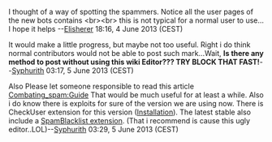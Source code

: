 I thought of a way of spotting the spammers. Notice all the user pages
of the new bots contains \<br\>\<br\> this is not typical for a normal
user to use... I hope it helps --[Elisherer](User:Elisherer "wikilink")
18:16, 4 June 2013 (CEST)


It would make a little progress, but maybe not too useful. Right i do
think normal contributors would not be able to post such mark...Wait,
**Is there any method to post without using this wiki Editor??? TRY
BLOCK THAT FAST!**--[Syphurith](User:Syphurith "wikilink") 03:17, 5 June
2013 (CEST)

Also Please let someone responsible to read this article
[Combating_spam:Guide](http://www.mediawiki.org/wiki/Manual:Combating_spam)
That would be much useful for at least a while. Also i do know there is
exploits for sure of the version we are using now. There is CheckUser
extension for this version
([Installation](http://www.mediawiki.org/wiki/Thread:Extension_talk:CheckUser/How_to_install_CheckUser_for_MediaWiki_1.16.5_%3F)).
The latest stable also include a [SpamBlacklist
extension](http://www.mediawiki.org/wiki/Extension:SpamBlacklist). (That
i recommend is cause this ugly
editor..LOL)--[Syphurith](User:Syphurith "wikilink") 03:29, 5 June 2013
(CEST)